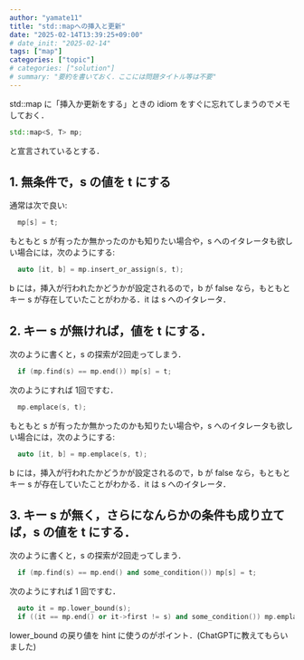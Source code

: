 ```yaml
---
author: "yamate11"
title: "std::mapへの挿入と更新"
date: "2025-02-14T13:39:25+09:00"
# date_init: "2025-02-14"
tags: ["map"]
categories: ["topic"]
# categories: ["solution"]
# summary: "要約を書いておく．ここには問題タイトル等は不要" 
---
```


std::map に「挿入か更新をする」ときの idiom をすぐに忘れてしまうのでメモしておく．

```cpp
std::map<S, T> mp;
```

と宣言されているとする．

## 1. 無条件で，s の値を t にする

通常は次で良い:

```cpp
  mp[s] = t;
```

もともと s が有ったか無かったのかも知りたい場合や，s へのイタレータも欲しい場合には，次のようにする:

```cpp
  auto [it, b] = mp.insert_or_assign(s, t);
```

b には，挿入が行われたかどうかが設定されるので，b が false なら，もともとキー s が存在していたことがわかる．it は s へのイタレータ．

## 2. キー s が無ければ，値を t にする．

次のように書くと，s の探索が2回走ってしまう．

```cpp
  if (mp.find(s) == mp.end()) mp[s] = t;
```

次のようにすれば 1回ですむ．

```cpp
  mp.emplace(s, t);
```

もともと s が有ったか無かったのかも知りたい場合や，s へのイタレータも欲しい場合には，次のようにする:

```cpp
  auto [it, b] = mp.emplace(s, t);
```

b には，挿入が行われたかどうかが設定されるので，b が false なら，もともとキー s が存在していたことがわかる．it は s へのイタレータ．

## 3. キー s が無く，さらになんらかの条件も成り立てば，s の値を t にする．

次のように書くと，s の探索が2回走ってしまう．

```cpp
  if (mp.find(s) == mp.end() and some_condition()) mp[s] = t;
```

次のようにすれば 1 回ですむ．

```cpp
  auto it = mp.lower_bound(s);
  if ((it == mp.end() or it->first != s) and some_condition()) mp.emplace_hint(it, s, t);
```

lower_bound の戻り値を hint に使うのがポイント．(ChatGPTに教えてもらいました)


